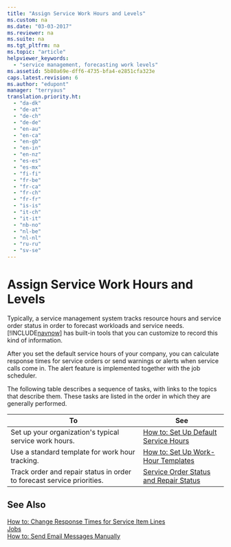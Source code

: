 ```yaml
---
title: "Assign Service Work Hours and Levels"
ms.custom: na
ms.date: "03-03-2017"
ms.reviewer: na
ms.suite: na
ms.tgt_pltfrm: na
ms.topic: "article"
helpviewer_keywords: 
  - "service management, forecasting work levels"
ms.assetid: 5b80a69e-dff6-4735-bfa4-e2851cfa323e
caps.latest.revision: 6
ms.author: "edupont"
manager: "terryaus"
translation.priority.ht: 
  - "da-dk"
  - "de-at"
  - "de-ch"
  - "de-de"
  - "en-au"
  - "en-ca"
  - "en-gb"
  - "en-in"
  - "en-nz"
  - "es-es"
  - "es-mx"
  - "fi-fi"
  - "fr-be"
  - "fr-ca"
  - "fr-ch"
  - "fr-fr"
  - "is-is"
  - "it-ch"
  - "it-it"
  - "nb-no"
  - "nl-be"
  - "nl-nl"
  - "ru-ru"
  - "sv-se"
---
```

# Assign Service Work Hours and Levels
Typically, a service management system tracks resource hours and service order status in order to forecast workloads and service needs. [!INCLUDE[navnow](../ApplicationDesign/includes/navnow_md.md)] has built\-in tools that you can customize to record this kind of information.  
  
 After you set the default service hours of your company, you can calculate response times for service orders or send warnings or alerts when service calls come in. The alert feature is implemented together with the job scheduler.  
  
 The following table describes a sequence of tasks, with links to the topics that describe them. These tasks are listed in the order in which they are generally performed.  
  
|**To**|**See**|  
|------------|-------------|  
|Set up your organization's typical service work hours.|[How to: Set Up Default Service Hours](../Service/how-to-set-up-default-service-hours.md)|  
|Use a standard template for work hour tracking.|[How to: Set Up Work\-Hour Templates](../Service/how-to-set-up-work-hour-templates.md)|  
|Track order and repair status in order to forecast service priorities.|[Service Order Status and Repair Status](../Service/service-order-status-and-repair-status.md)|  
  
## See Also  
 [How to: Change Response Times for Service Item Lines](../Service/how-to-change-response-times-for-service-item-lines.md)   
 [Jobs](../Jobs/jobs.md)   
 [How to: Send Email Messages Manually](../Service/how-to-send-email-messages-manually.md)